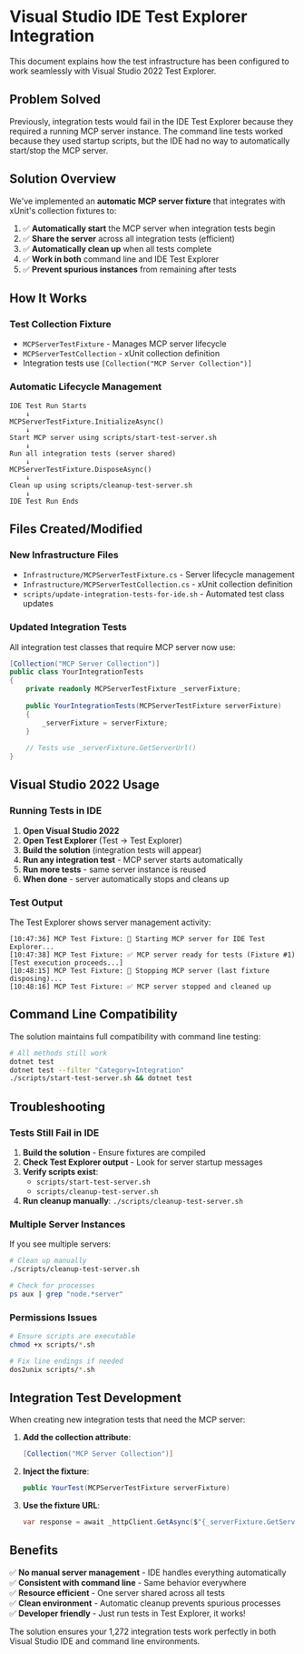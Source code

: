# Visual Studio IDE Test Explorer Integration

This document explains how the test infrastructure has been configured to work seamlessly with Visual Studio 2022 Test Explorer.

## Problem Solved

Previously, integration tests would fail in the IDE Test Explorer because they required a running MCP server instance. The command line tests worked because they used startup scripts, but the IDE had no way to automatically start/stop the MCP server.

## Solution Overview

We've implemented an **automatic MCP server fixture** that integrates with xUnit's collection fixtures to:

1. ✅ **Automatically start** the MCP server when integration tests begin
2. ✅ **Share the server** across all integration tests (efficient)
3. ✅ **Automatically clean up** when all tests complete
4. ✅ **Work in both** command line and IDE Test Explorer
5. ✅ **Prevent spurious instances** from remaining after tests

## How It Works

### Test Collection Fixture
- `MCPServerTestFixture` - Manages MCP server lifecycle
- `MCPServerTestCollection` - xUnit collection definition
- Integration tests use `[Collection("MCP Server Collection")]`

### Automatic Lifecycle Management
```
IDE Test Run Starts
    ↓
MCPServerTestFixture.InitializeAsync()
    ↓ 
Start MCP server using scripts/start-test-server.sh
    ↓
Run all integration tests (server shared)
    ↓
MCPServerTestFixture.DisposeAsync()
    ↓
Clean up using scripts/cleanup-test-server.sh
    ↓
IDE Test Run Ends
```

## Files Created/Modified

### New Infrastructure Files
- `Infrastructure/MCPServerTestFixture.cs` - Server lifecycle management
- `Infrastructure/MCPServerTestCollection.cs` - xUnit collection definition
- `scripts/update-integration-tests-for-ide.sh` - Automated test class updates

### Updated Integration Tests
All integration test classes that require MCP server now use:
```csharp
[Collection("MCP Server Collection")]
public class YourIntegrationTests
{
    private readonly MCPServerTestFixture _serverFixture;
    
    public YourIntegrationTests(MCPServerTestFixture serverFixture)
    {
        _serverFixture = serverFixture;
    }
    
    // Tests use _serverFixture.GetServerUrl()
}
```

## Visual Studio 2022 Usage

### Running Tests in IDE
1. **Open Visual Studio 2022**
2. **Open Test Explorer** (Test → Test Explorer)
3. **Build the solution** (integration tests will appear)
4. **Run any integration test** - MCP server starts automatically
5. **Run more tests** - same server instance is reused
6. **When done** - server automatically stops and cleans up

### Test Output
The Test Explorer shows server management activity:
```
[10:47:36] MCP Test Fixture: 🚀 Starting MCP server for IDE Test Explorer...
[10:47:38] MCP Test Fixture: ✅ MCP server ready for tests (Fixture #1)
[Test execution proceeds...]
[10:48:15] MCP Test Fixture: 🛑 Stopping MCP server (last fixture disposing)...
[10:48:16] MCP Test Fixture: ✅ MCP server stopped and cleaned up
```

## Command Line Compatibility

The solution maintains full compatibility with command line testing:

```bash
# All methods still work
dotnet test
dotnet test --filter "Category=Integration"
./scripts/start-test-server.sh && dotnet test
```

## Troubleshooting

### Tests Still Fail in IDE
1. **Build the solution** - Ensure fixtures are compiled
2. **Check Test Explorer output** - Look for server startup messages
3. **Verify scripts exist**:
   - `scripts/start-test-server.sh`
   - `scripts/cleanup-test-server.sh`
4. **Run cleanup manually**: `./scripts/cleanup-test-server.sh`

### Multiple Server Instances
If you see multiple servers:
```bash
# Clean up manually
./scripts/cleanup-test-server.sh

# Check for processes
ps aux | grep "node.*server"
```

### Permissions Issues
```bash
# Ensure scripts are executable
chmod +x scripts/*.sh

# Fix line endings if needed
dos2unix scripts/*.sh
```

## Integration Test Development

When creating new integration tests that need the MCP server:

1. **Add the collection attribute**:
   ```csharp
   [Collection("MCP Server Collection")]
   ```

2. **Inject the fixture**:
   ```csharp
   public YourTest(MCPServerTestFixture serverFixture)
   ```

3. **Use the fixture URL**:
   ```csharp
   var response = await _httpClient.GetAsync($"{_serverFixture.GetServerUrl()}/health");
   ```

## Benefits

✅ **No manual server management** - IDE handles everything automatically  
✅ **Consistent with command line** - Same behavior everywhere  
✅ **Resource efficient** - One server shared across all tests  
✅ **Clean environment** - Automatic cleanup prevents spurious processes  
✅ **Developer friendly** - Just run tests in Test Explorer, it works!  

The solution ensures your 1,272 integration tests work perfectly in both Visual Studio IDE and command line environments.